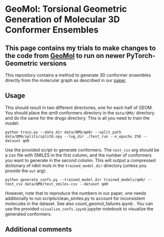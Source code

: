 # GeoMol: Torsional Geometric Generation of Molecular 3D Conformer Ensembles
This page contains my trials to make changes to the code from [GeoMol](https://github.com/PattanaikL/GeoMol) to run on newer PyTorch-Geometric versions
---
This repository contains a method to generate 3D conformer ensembles directly from the molecular graph as described in
our [paper](https://arxiv.org/pdf/2106.07802.pdf). 



## Usage
This should result in two different directories, one for each half of GEOM. You should place the qm9 conformers directory
in the `data/QM9/` directory and do the same for the drugs directory. This is all you need to train the model:

`python train.py --data_dir data/QM9/qm9/ --split_path data/QM9/splits/split0.npy --log_dir ./test_run --n_epochs 250 --dataset qm9`

Use the provided script to generate conformers. The `test_csv` arg should be a csv file with SMILES in the first column,
and the number of conformers you want to generate in the second column. This will output a compressed dictionary of rdkit
mols in the `trained_model_dir` directory (unless you provide the `out` arg):

`python generate_confs.py --trained_model_dir trained_models/qm9/ --test_csv data/QM9/test_smiles.csv --dataset qm9`

However, note that to reproduce the numbers in our paper, one needs additionally to run scripts/clean_smiles.py to account for inconsistent molecules in the dataset. See also count_geomol_failures.ipynb .
You can use the provided `visualize_confs.ipynb` jupyter notebook to visualize the generated conformers.

## Additional comments


